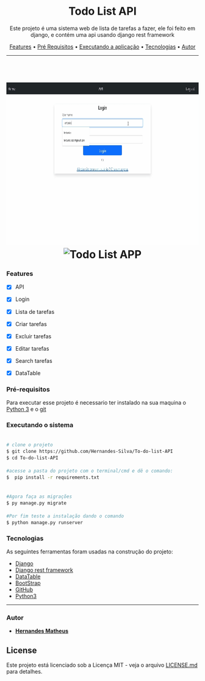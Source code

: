 <h1 align="center">Todo List API</h1>

<p align="center">Este projeto é uma sistema web de lista de tarefas a fazer, ele foi feito em django, e contém uma api usando django rest framework</p>

<p align="center">
 <a href="#features">Features</a> •
 <a href="#pré-requisitos">Pré Requisitos</a> •
 <a href="#Executando a aplicação">Executando a aplicação</a> •
 <a href="#tecnologias">Tecnologias</a> •
 <a href="#autor">Autor</a>
</p>

---

<br>


<h1 align="center">
  <img alt="Todo List APP" title="Todo List APP" src="./github/login.gif" height="425" />
  <img alt="Todo List APP" title="Todo List APP" src="./github/tasks.gif" height="425" />

</h1>


### Features

- [x] API
- [x] Login
- [x] Lista de tarefas
- [x] Criar tarefas
- [x] Excluir tarefas
- [x] Editar tarefas
- [x] Search tarefas
- [x] DataTable


### Pré-requisitos

 Para executar esse projeto é necessario ter instalado na sua maquina o [Python 3](https://www.python.org/downloads/)
 e o [git](https://git-scm.com/)

### Executando o sistema

```bash

# clone o projeto
$ git clone https://github.com/Hernandes-Silva/To-do-list-API
$ cd To-do-list-API

#acesse a pasta do projeto com o terminal/cmd e dê o comando:
$  pip install -r requirements.txt


#Agora faça as migrações
$ py manage.py migrate

#Por fim teste a instalação dando o comando
$ python manage.py runserver


```


### Tecnologias

As seguintes ferramentas foram usadas na construção do projeto:


- [Django](https://www.djangoproject.com/)
- [Django rest framework](https://www.django-rest-framework.org/)
- [DataTable](https://datatables.net/)
- [BootStrap](https://getbootstrap.com/docs/5.1/getting-started/introduction/)
- [GitHub](https://github.com/) 
- [Python3](https://www.python.org/downloads/)



---

### Autor
* [**Hernandes Matheus**](https://github.com/Hernandes-Silva)


## License

Este projeto está licenciado sob a Licença MIT - veja o arquivo [LICENSE.md](https://opensource.org/licenses/MIT) para detalhes.